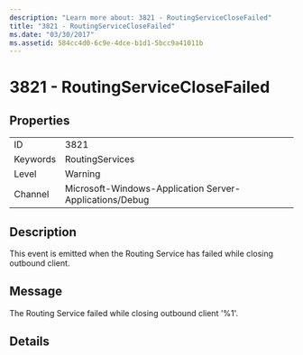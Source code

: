 ```yaml
---
description: "Learn more about: 3821 - RoutingServiceCloseFailed"
title: "3821 - RoutingServiceCloseFailed"
ms.date: "03/30/2017"
ms.assetid: 584cc4d0-6c9e-4dce-b1d1-5bcc9a41011b
---
```

# 3821 - RoutingServiceCloseFailed

## Properties  
  
|||  
|-|-|  
|ID|3821|  
|Keywords|RoutingServices|  
|Level|Warning|  
|Channel|Microsoft-Windows-Application Server-Applications/Debug|  
  
## Description  

 This event is emitted when the Routing Service has failed while closing outbound client.  
  
## Message  

 The Routing Service failed while closing outbound client '%1'.  
  
## Details
